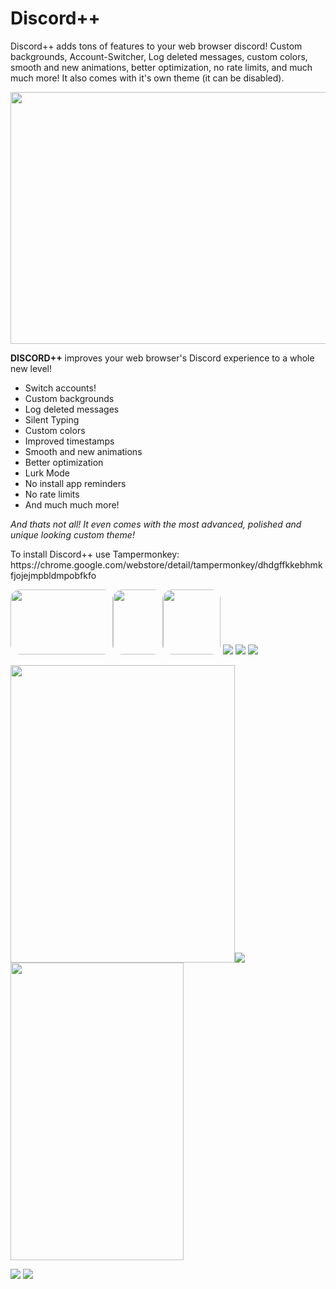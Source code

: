 # Discord++
Discord++ adds tons of features to your web browser discord! Custom backgrounds, Account-Switcher, Log deleted messages, custom colors, smooth and new animations, better optimization, no rate limits, and much much more! It also comes with it's own theme (it can be disabled).

<p><sub><img src="https://i.ibb.co/yRT4BjG/Discord-Plus.png" width="717" height="403" /></sub></p>
<p><strong>DISCORD++</strong> improves your web browser's Discord experience to a whole new level!</p>
<ul>
<li>Switch accounts!</li>
<li>Custom backgrounds</li>
<li>Log deleted messages</li>
<li>Silent Typing</li>
<li>Custom colors</li>
<li>Improved timestamps</li>
<li>Smooth and new animations</li>
<li>Better optimization</li>
<li>Lurk Mode</li>
<li>No install app reminders</li>
<li>No rate limits</li>
<li>And much much more!</li>
</ul>
<p><em>And thats not all! It even comes with the most advanced, polished and unique looking custom theme!</em></p>
  To install Discord++ use Tampermonkey: https://chrome.google.com/webstore/detail/tampermonkey/dhdgffkkebhmkfjojejmpbldmpobfkfo

<img style="border-radius: 15px;" src="https://i.ibb.co/j43DNtC/h8-S5-LGTTZS.gif" alt="" width="164" height="104" /><img style="border-radius: 15px;" src="https://i.ibb.co/BsmL9XG/a3-Xp-RLf-Smz.gif" alt="" width="80" height="104" /><img style="border-radius: 15px;" src="https://i.ibb.co/9ZBkwTj/a-IOc-Do-ZD8y.gif" alt="" width="92" height="104" />
<img src="https://i.imgur.com/azahC3h.gif" /> <img src="https://i.imgur.com/lYMvmpu.png" />
<img src="https://i.imgur.com/kGNsDef.png" /> 
<p><img src="https://i.ibb.co/Qbd8L1F/Y0-Vy-W2ii-Wl.gif" alt="" width="359" height="476" /><img src="https://i.ibb.co/MZMVPGS/WBCo-Tpiiz-X.gif" /><img src="https://i.ibb.co/fMKdQwN/K6-C8t7x-PLe.gif" alt="" width="277" height="476" /></p>
<img src="https://i.ibb.co/YPcTB37/Mr5-X6-Kb-ZWZ.gif" />
<img src="https://i.ibb.co/xMhrSWC/Vu-Ir-UUs-OCF.gif" />

